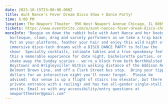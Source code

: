 ```yaml
---
date: 2023-10-15T23:00:00.000Z
title: Aunt Nance's Fever Dream Disco Show + Dance Party!
time: 6:00 PM
location: The Newport Theater  956 West Newport Avenue Chicago, IL 60657
tickets: https://www.eventbrite.com/e/aunt-nances-fever-dream-disco-show-dance-party-tickets-719559430627
moreInfo: "Boogie on down the rabbit hole with Aunt Nance and her kooky cast of
  burlesque, clown, drag and variety performers as we take a trip back in time.
  Put on your platforms, feather your hair and enjoy this wild night of
  immersive disco-tech dreams with a DISCO DANCE PARTY to follow the
  show!  Specialty cocktails, intimate tables and a true speakeasy feel make
  this a memorable experience for date night, bachelorette parties, or a place
  shake away the Sunday scaries - we're a block from both NorthHalsted (formerly
  Boystown) and Wrigleyville! Within walking distance of the Addison Red Line,
  Belmont Brown Line, and off a Clark Street bus stop.  Bring your tipping
  dollars for an interactive night you'll never forget.  P﻿lease be
  advised:  Our venue is up a flight of stairs (no elevator, but there is a
  private entrance with a railing) and has two all-gender single-stall restrooms
  onsite. Email us with any accessibility/entry questions at
  newporttheater@gmail.com"
---
```

